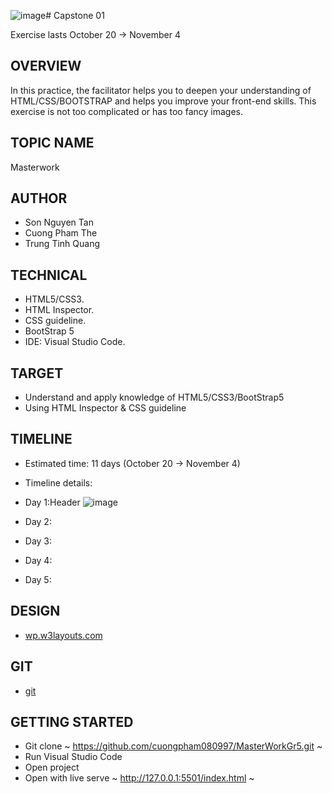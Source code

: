 ![image](https://github.com/cuongpham080997/MasterWorkGr5/assets/67150485/ea2f23c1-dbbc-4811-b4e8-6c2709877cda)# Capstone 01

Exercise lasts October 20 -> November 4

## OVERVIEW

In this practice, the facilitator helps you to deepen your understanding of HTML/CSS/BOOTSTRAP and helps you improve your front-end skills. This exercise is not too complicated or has too fancy images.

## TOPIC NAME

Masterwork

## AUTHOR

- Son Nguyen Tan
- Cuong Pham The
- Trung Tinh Quang


## TECHNICAL

- HTML5/CSS3.
- HTML Inspector.
- CSS guideline.
- BootStrap 5
- IDE: Visual Studio Code.

## TARGET

- Understand and apply knowledge of HTML5/CSS3/BootStrap5
- Using HTML Inspector & CSS guideline

## TIMELINE

- Estimated time: 11 days (October 20 -> November 4)
- Timeline details:

- Day 1:Header
![image](https://github.com/cuongpham080997/MasterWorkGr5/assets/67150485/9181f1d3-8601-4a5d-a44e-ceb3b4cb362e)
- Day 2: 
- Day 3: 
- Day 4: 
- Day 5: 

## DESIGN

- [wp.w3layouts.com](<https://wp.w3layouts.com/masterwork/>)

## GIT

- [git](https://github.com/cuongpham080997/MasterWorkGr5.git)

## GETTING STARTED

- Git clone
~
<https://github.com/cuongpham080997/MasterWorkGr5.git>
~
- Run Visual Studio Code
- Open project
- Open with live serve
~
<http://127.0.0.1:5501/index.html>
~
